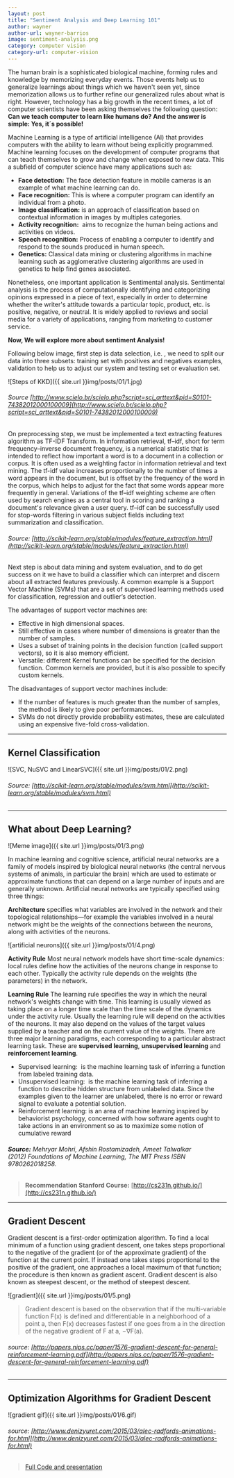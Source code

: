 ```yaml
---
layout: post
title: "Sentiment Analysis and Deep Learning 101"
author: wayner
author-url: wayner-barrios
image: sentiment-analysis.png
category: computer vision
category-url: computer-vision
---
```


The human brain is a sophisticated biological machine, forming rules and knowledge by memorizing everyday events. Those events help us to generalize learnings about things which we haven't seen yet, since memorization allows us to further refine our generalized rules about what is right. However, technology has a big growth in the recent times, a lot of computer scientists have been asking themselves the following question: **Can we teach computer to learn like humans do? And the answer is simple: Yes, it´s possible!**

Machine Learning is a type of artificial intelligence (AI) that provides computers with the ability to learn without being explicitly programmed. Machine learning focuses on the development of computer programs that can teach themselves to grow and change when exposed to new data. This a subfield of computer science have many applications such as:

* **Face detection:** The face detection feature in mobile cameras is an example of what machine learning can do.
* **Face recognition:** This is where a computer program can identify an individual from a photo.
* **Image classification:**  is an approach of classification based on contextual information in images by multiples categories.
* **Activity recognition:**  aims to recognize the human being actions and activities on videos.
* **Speech recognition:** Process of enabling a computer to identify and respond to the sounds produced in human speech.
* **Genetics:** Classical data mining or clustering algorithms in machine learning such as agglomerative clustering algorithms are used in genetics to help find genes associated.

Nonetheless, one important application is Sentimental analysis. Sentimental analysis is the process of computationally identifying and categorizing opinions expressed in a piece of text, especially in order to determine whether the writer's attitude towards a particular topic, product, etc. is positive, negative, or neutral. It is widely applied to reviews and social media for a variety of applications, ranging from marketing to customer service.


**Now, We will explore more about sentiment Analysis!**


Following below image, first step is data selection, i.e. , we need to split our data into three subsets: training set with positives and negatives examples, validation to help us to adjust our system and testing set or evaluation set.

![Steps of KKD]({{ site.url }}img/posts/01/1.jpg)

###### Source [http://www.scielo.br/scielo.php?script=sci_arttext&pid=S0101-74382012000100009](http://www.scielo.br/scielo.php?script=sci_arttext&pid=S0101-74382012000100009)

On preprocessing step, we must be implemented a text extracting features algorithm as TF-IDF Transform. In information retrieval, tf–idf, short for term frequency–inverse document frequency, is a numerical statistic that is intended to reflect how important a word is to a document in a collection or corpus. It is often used as a weighting factor in information retrieval and text mining. The tf-idf value increases proportionally to the number of times a word appears in the document, but is offset by the frequency of the word in the corpus, which helps to adjust for the fact that some words appear more frequently in general. Variations of the tf–idf weighting scheme are often used by search engines as a central tool in scoring and ranking a document's relevance given a user query. tf–idf can be successfully used for stop-words filtering in various subject fields including text summarization and classification.

###### Source: [http://scikit-learn.org/stable/modules/feature_extraction.html](http://scikit-learn.org/stable/modules/feature_extraction.html)

Next step is about data mining and system evaluation, and to do get success on it we have to build a classifier which can interpret and discern about all extracted features previously. A common example is a Support Vector Machine (SVMs) that are a set of supervised learning methods used for classification, regression and outlier’s detection.

The advantages of support vector machines are:

* Effective in high dimensional spaces.
* Still effective in cases where number of dimensions is greater than the number of samples.
* Uses a subset of training points in the decision function (called support vectors), so it is also memory efficient.
* Versatile: different Kernel functions can be specified for the decision function. Common kernels are provided, but it is also possible to specify custom kernels.

The disadvantages of support vector machines include:

* If the number of features is much greater than the number of samples, the method is likely to give poor performances.
* SVMs do not directly provide probability estimates, these are calculated using an expensive five-fold cross-validation.

---

## Kernel Classification
![SVC, NuSVC and LinearSVC]({{ site.url }}img/posts/01/2.png)

###### Source: [http://scikit-learn.org/stable/modules/svm.html](http://scikit-learn.org/stable/modules/svm.html)

---

## What about Deep Learning?
![Meme image]({{ site.url }}img/posts/01/3.png)

In machine learning and cognitive science, artificial neural networks are a family of models inspired by biological neural networks (the central nervous systems of animals, in particular the brain) which are used to estimate or approximate functions that can depend on a large number of inputs and are generally unknown. Artificial neural networks are typically specified using three things:

**Architecture** specifies what variables are involved in the network and their topological relationships—for example the variables involved in a neural network might be the weights of the connections between the neurons, along with activities of the neurons.

![artificial neurons]({{ site.url }}img/posts/01/4.png)

**Activity Rule** Most neural network models have short time-scale dynamics: local rules define how the activities of the neurons change in response to each other. Typically the activity rule depends on the weights (the parameters) in the network.

**Learning Rule** The learning rule specifies the way in which the neural network's weights change with time. This learning is usually viewed as taking place on a longer time scale than the time scale of the dynamics under the activity rule. Usually the learning rule will depend on the activities of the neurons. It may also depend on the values of the target values supplied by a teacher and on the current value of the weights. There are three major learning paradigms, each corresponding to a particular abstract learning task. These are **supervised learning**, **unsupervised learning** and **reinforcement learning**.


* Supervised learning:  is the machine learning task of inferring a function from labeled training data.
* Unsupervised learning:  is the machine learning task of inferring a function to describe hidden structure from unlabeled data. Since the examples given to the learner are unlabeled, there is no error or reward signal to evaluate a potential solution.
* Reinforcement learning: is an area of machine learning inspired by behaviorist psychology, concerned with how software agents ought to take actions in an environment so as to maximize some notion of cumulative reward

###### **Source:** Mehryar Mohri, Afshin Rostamizadeh, Ameet Talwalkar (2012) Foundations of Machine Learning, The MIT Press ISBN 9780262018258.

> **Recommendation Stanford Course:** [http://cs231n.github.io/](http://cs231n.github.io/)

---

## Gradient Descent

Gradient descent is a first-order optimization algorithm. To find a local minimum of a function using gradient descent, one takes steps proportional to the negative of the gradient (or of the approximate gradient) of the function at the current point. If instead one takes steps proportional to the positive of the gradient, one approaches a local maximum of that function; the procedure is then known as gradient ascent. Gradient descent is also known as steepest descent, or the method of steepest descent.

![gradient]({{ site.url }}img/posts/01/5.png)

> Gradient descent is based on the observation that if the multi-variable function F(x) is defined and differentiable in a neighborhood of a point a, then F(x) decreases fastest if one goes from a in the direction of the negative gradient of F at a, −∇F(a).

###### source: [http://papers.nips.cc/paper/1576-gradient-descent-for-general-reinforcement-learning.pdf](http://papers.nips.cc/paper/1576-gradient-descent-for-general-reinforcement-learning.pdf)

---

## Optimization Algorithms for Gradient Descent

![gradient gif]({{ site.url }}img/posts/01/6.gif)

###### source: [http://www.denizyuret.com/2015/03/alec-radfords-animations-for.html](http://www.denizyuret.com/2015/03/alec-radfords-animations-for.html)

> [Full Code and presentation](https://github.com/waybarrios/Django_Meetup/blob/master/Presentation_Meetup_Django_BAQ.ipynb)
